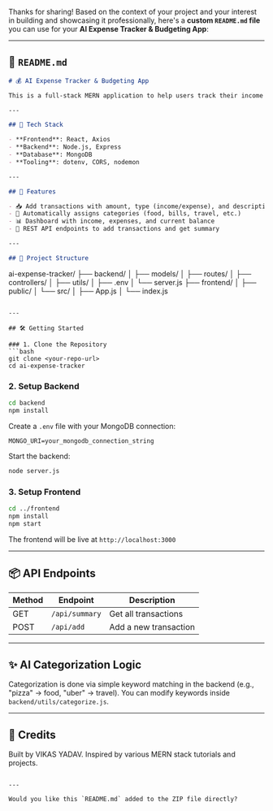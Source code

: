 Thanks for sharing! Based on the context of your project and your interest in building and showcasing it professionally, here's a **custom `README.md` file** you can use for your **AI Expense Tracker & Budgeting App**:

---

## 📄 `README.md`

```markdown
# 💰 AI Expense Tracker & Budgeting App

This is a full-stack MERN application to help users track their income and expenses, with smart categorization logic to identify expense types automatically using basic AI logic.

---

## 🔧 Tech Stack

- **Frontend**: React, Axios
- **Backend**: Node.js, Express
- **Database**: MongoDB
- **Tooling**: dotenv, CORS, nodemon

---

## 🚀 Features

- 📥 Add transactions with amount, type (income/expense), and description
- 🤖 Automatically assigns categories (food, bills, travel, etc.)
- 📊 Dashboard with income, expenses, and current balance
- 🔌 REST API endpoints to add transactions and get summary

---

## 📁 Project Structure

```

ai-expense-tracker/
├── backend/
│   ├── models/
│   ├── routes/
│   ├── controllers/
│   ├── utils/
│   ├── .env
│   └── server.js
├── frontend/
│   ├── public/
│   └── src/
│       ├── App.js
│       └── index.js

````

---

## 🛠️ Getting Started

### 1. Clone the Repository
```bash
git clone <your-repo-url>
cd ai-expense-tracker
````

### 2. Setup Backend

```bash
cd backend
npm install
```

Create a `.env` file with your MongoDB connection:

```env
MONGO_URI=your_mongodb_connection_string
```

Start the backend:

```bash
node server.js
```

### 3. Setup Frontend

```bash
cd ../frontend
npm install
npm start
```

The frontend will be live at `http://localhost:3000`

---

## 📦 API Endpoints

| Method | Endpoint       | Description           |
| ------ | -------------- | --------------------- |
| GET    | `/api/summary` | Get all transactions  |
| POST   | `/api/add`     | Add a new transaction |

---

## ✨ AI Categorization Logic

Categorization is done via simple keyword matching in the backend (e.g., "pizza" → food, "uber" → travel). You can modify keywords inside `backend/utils/categorize.js`.

---




## 🤝 Credits

Built by VIKAS YADAV. Inspired by various MERN stack tutorials and projects.

```

---

Would you like this `README.md` added to the ZIP file directly?
```
